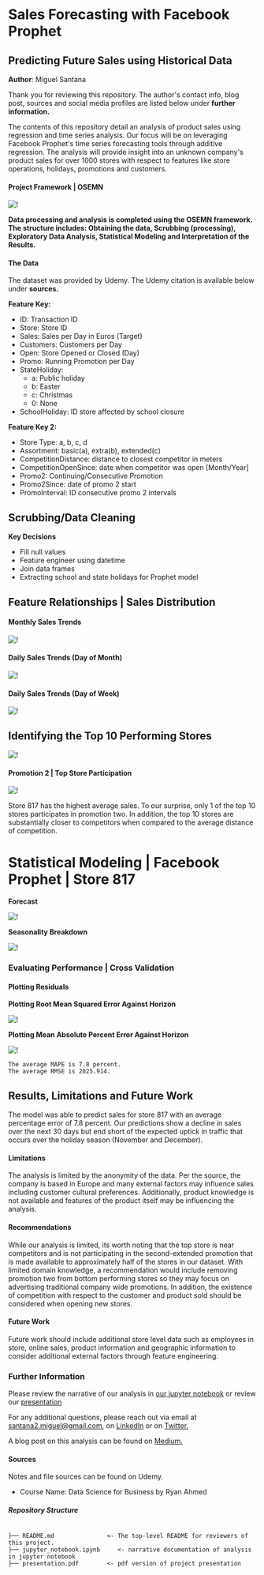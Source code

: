 # Sales Forecasting with Facebook Prophet
## Predicting Future Sales using Historical Data

**Author**: Miguel Santana

Thank you for reviewing this repository. The author's contact info, blog post, sources and social media profiles are listed below under **further information.**

The contents of this repository detail an analysis of product sales using regression and time series analysis. Our focus will be on leveraging Facebook Prophet's time series forecasting tools through additive regression. The analysis will provide insight into an unknown company's product sales for over 1000 stores with respect to features like store operations, holidays, promotions and customers.  

#### Project Framework | OSEMN

![!](/images/OSEMN.png)

**Data processing and analysis is completed using the OSEMN framework. The structure includes: Obtaining the data, Scrubbing (processing), Exploratory Data Analysis, Statistical Modeling and Interpretation of the Results.** 

#### The Data

The dataset was provided by Udemy. The Udemy citation is available below under **sources.** 

**Feature Key:**
* ID: Transaction ID
* Store: Store ID
* Sales: Sales per Day in Euros (Target)
* Customers: Customers per Day
* Open: Store Opened or Closed (Day)
* Promo: Running Promotion per Day 
* StateHoliday:
    * a: Public holiday
    * b: Easter
    * c: Christmas
    * 0: None
* SchoolHoliday: ID store affected by school closure

**Feature Key 2:**
* Store Type: a, b, c, d
* Assortment: basic(a), extra(b), extended(c)
* CompetitionDistance: distance to closest competitor in meters
* CompetitionOpenSince: date when competitor was open [Month/Year]
* Promo2: Continuing/Consecutive Promotion
* Promo2Since: date of promo 2 start
* PromoInterval: ID consecutive promo 2 intervals

## Scrubbing/Data Cleaning 

**Key Decisions**

* Fill null values
* Feature engineer using datetime
* Join data frames
* Extracting school and state holidays for Prophet model

## Feature Relationships | Sales Distribution
#### Monthly Sales Trends

![!](/images/salesXmonth.jpg)

#### Daily Sales Trends (Day of Month)

![!](/images/salesXdom.jpg)

#### Daily Sales Trends (Day of Week)

![!](/images/salesXdow.jpg)

## Identifying the Top 10 Performing Stores

![!](/images/top10Xsales.jpg)

#### Promotion 2 | Top Store Participation

![!](/images/promo2part.jpg)

Store 817 has the highest average sales. To our surprise, only 1 of the top 10 stores participates in promotion two. In addition, the top 10 stores are substantially closer to competitors when compared to the average distance of competition. 

# Statistical Modeling | Facebook Prophet | Store 817

**Forecast**

![!](/images/forecast.png)

**Seasonality Breakdown**

![!](/images/etsbreakdown.png)

### Evaluating Performance | Cross Validation

#### Plotting Residuals

**Plotting Root Mean Squared Error Against Horizon**

![!](/images/rmse.png)

**Plotting Mean Absolute Percent Error Against Horizon**

![!](/images/mape.png)

    The average MAPE is 7.8 percent.
    The average RMSE is 2025.914.

## Results, Limitations and Future Work

The model was able to predict sales for store 817 with an average percentage error of 7.8 percent. Our predictions show a decline in sales over the next 30 days but end short of the expected uptick in traffic that occurs over the holiday season (November and December). 

#### Limitations
The analysis is limited by the anonymity of the data. Per the source, the company is based in Europe and many external factors may influence sales including customer cultural preferences. Additionally, product knowledge is not available and features of the product itself may be influencing the analysis. 

#### Recommendations
While our analysis is limited, its worth noting that the top store is near competitors and is not participating in the second-extended promotion that is made available to approximately half of the stores in our dataset. With limited domain knowledge, a recommendation would include removing promotion two from bottom performing stores so they may focus on advertising traditional company wide promotions. In addition, the existence of competition with respect to the customer and product sold should be considered when opening new stores. 

#### Future Work
Future work should include additional store level data such as employees in store, online sales, product information and geographic information to consider additional external factors through feature engineering. 

### Further Information
Please review the narrative of our analysis in [our jupyter notebook](./jupyter_notebook.ipynb) or review our [presentation](./presentation.pdf)

For any additional questions, please reach out via email at santana2.miguel@gmail.com, on [LinkedIn](https://www.linkedin.com/in/miguel-angel-santana-ii-mba-51467276/) or on [Twitter.](https://twitter.com/msantana_ds)

A blog post on this analysis can be found on [Medium.](https://miguelangelsantana.medium.com/sales-forecasting-with-facebook-prophet-b0ff2fbee5de)

#### Sources

Notes and file sources can be found on Udemy. 

* Course Name: Data Science for Business by Ryan Ahmed

##### Repository Structure

```

├── README.md               <- The top-level README for reviewers of this project.
├── jupyter_notebook.ipynb     <- narrative documentation of analysis in jupyter notebook
├── presentation.pdf        <- pdf version of project presentation

```


